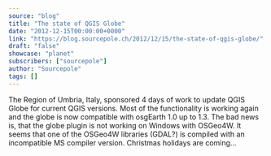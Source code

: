 ```yaml
---
source: "blog"
title: "The state of QGIS Globe"
date: "2012-12-15T00:00:00+0000"
link: "https://blog.sourcepole.ch/2012/12/15/the-state-of-qgis-globe/"
draft: "false"
showcase: "planet"
subscribers: ["sourcepole"]
author: "Sourcepole"
tags: []
---
```


The Region of Umbria, Italy, sponsored 4 days of work to update QGIS Globe for current QGIS versions. Most of the functionality is working again and the globe is now compatible with osgEarth 1.0 up to 1.3. The bad news is, that the globe plugin is not working on Windows with OSGeo4W. It seems that one of the OSGeo4W libraries (GDAL?) is compiled with an incompatible MS compiler version. Christmas holidays are coming&hellip;
